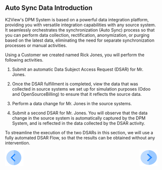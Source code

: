 ## Auto Sync Data Introduction

K2View's DPM System is based on a powerful data integration platform, providing you with versatile integration capabilities with any source system. It seamlessly orchestrates the synchronization (Auto Sync) process so that you can perform data collection, rectification, anonymization, or purging based on the latest data, eliminating the need for separate synchronization processes or manual activities.

Using a Customer we created named Rick Jones, you will perform the following activities.

1. Submit an automatic Data Subject Access Request (DSAR) for Mr. Jones.

2. Once the DSAR fulfillment is completed, view the data that was collected in source systems we set up for simulation purposes (Odoo and OpenSourceBilling) to ensure that it reflects the source data.

3. Perform a data change for Mr. Jones in the source systems.

4. Submit a second DSAR for Mr. Jones. You will observe that the data change in the source system is automatically captured by the DPM System, and is reflected in the data collected by the DSAR activity.

To streamline the execution of the two DSARs in this section, we will use a fully automated DSAR Flow, so that the results can be obtained without any intervention.



[![Previous](../images/Previous.png)](  01_Auto_Sync_Data_Main.md)[<img align="right" width="60" height="54" src="../images/Next.png">]( 03_01_Auto_Sync_Data_Tutorial.md)
